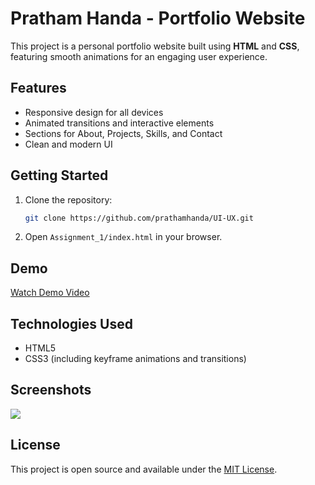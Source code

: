 # Pratham Handa - Portfolio Website

This project is a personal portfolio website built using **HTML** and **CSS**, featuring smooth animations for an engaging user experience.

## Features

- Responsive design for all devices
- Animated transitions and interactive elements
- Sections for About, Projects, Skills, and Contact
- Clean and modern UI

## Getting Started

1. Clone the repository:
    ```bash
    git clone https://github.com/prathamhanda/UI-UX.git
    ```
2. Open `Assignment_1/index.html` in your browser.

## Demo

[Watch Demo Video](https://res.cloudinary.com/dglcgpley/video/upload/v1755544158/Portfolio_demonstration_p5onyg.mp4) 

## Technologies Used

- HTML5
- CSS3 (including keyframe animations and transitions)

## Screenshots

<img src = "https://res.cloudinary.com/dglcgpley/image/upload/v1755543702/portfolio_ubci2r.png">
<!-- Add screenshots here if available -->

## License

This project is open source and available under the [MIT License](LICENSE).
